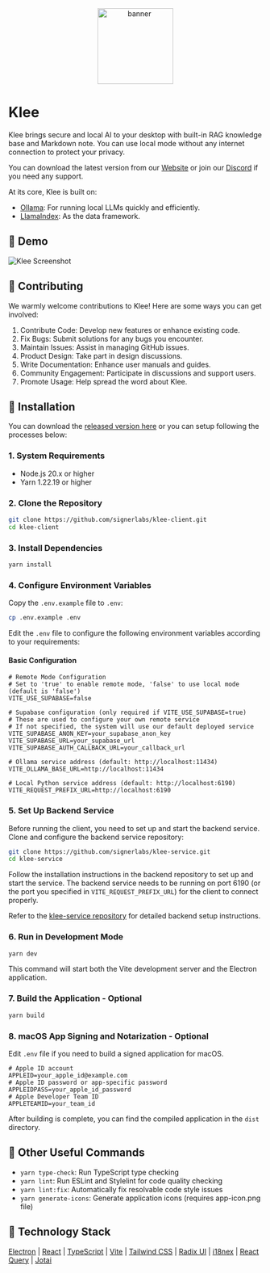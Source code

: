 <div align="center">
  <a href="https://github.com/signerlabs/klee-client/releases">
    <img src="public/favicon.ico" width="150" height="150" alt="banner" /><br>
  </a>
</div>

# Klee
Klee brings secure and local AI to your desktop with built-in RAG knowledge base and Markdown note. You can use local mode without any internet connection to protect your privacy.

You can download the latest version from our [Website](https://kleedesktop.com/) or join our [Discord](https://discord.gg/ZwMbWtVuNS) if you need any support.

At its core, Klee is built on:
- <u>[Ollama](https://ollama.com/)</u>: For running local LLMs quickly and efficiently.
- <u>[LlamaIndex](https://www.llamaindex.ai/)</u>: As the data framework.

## 🌠 Demo

![Klee Screenshot](public/kleedemo.GIF)

## 🤝 Contributing
We warmly welcome contributions to Klee! Here are some ways you can get involved:

1. Contribute Code: Develop new features or enhance existing code.
2. Fix Bugs: Submit solutions for any bugs you encounter.
3. Maintain Issues: Assist in managing GitHub issues.
4. Product Design: Take part in design discussions.
5. Write Documentation: Enhance user manuals and guides.
6. Community Engagement: Participate in discussions and support users.
7. Promote Usage: Help spread the word about Klee.

## 🔧 Installation

You can download the [released version here](https://github.com/signerlabs/klee-client/releases) or you can setup following the processes below:

### 1. System Requirements

- Node.js 20.x or higher
- Yarn 1.22.19 or higher

### 2. Clone the Repository

```bash
git clone https://github.com/signerlabs/klee-client.git
cd klee-client
```

### 3. Install Dependencies

```bash
yarn install
```

### 4. Configure Environment Variables

Copy the `.env.example` file to `.env`:

```bash
cp .env.example .env
```

Edit the `.env` file to configure the following environment variables according to your requirements:

#### Basic Configuration

```
# Remote Mode Configuration
# Set to 'true' to enable remote mode, 'false' to use local mode (default is 'false')
VITE_USE_SUPABASE=false

# Supabase configuration (only required if VITE_USE_SUPABASE=true)
# These are used to configure your own remote service
# If not specified, the system will use our default deployed service
VITE_SUPABASE_ANON_KEY=your_supabase_anon_key
VITE_SUPABASE_URL=your_supabase_url
VITE_SUPABASE_AUTH_CALLBACK_URL=your_callback_url

# Ollama service address (default: http://localhost:11434)
VITE_OLLAMA_BASE_URL=http://localhost:11434

# Local Python service address (default: http://localhost:6190)
VITE_REQUEST_PREFIX_URL=http://localhost:6190
```

### 5. Set Up Backend Service

Before running the client, you need to set up and start the backend service. Clone and configure the backend service repository:

```bash
git clone https://github.com/signerlabs/klee-service.git
cd klee-service
```

Follow the installation instructions in the backend repository to set up and start the service. The backend service needs to be running on port 6190 (or the port you specified in `VITE_REQUEST_PREFIX_URL`) for the client to connect properly.

Refer to the [klee-service repository](https://github.com/signerlabs/klee-service) for detailed backend setup instructions.

### 6. Run in Development Mode

```bash
yarn dev
```

This command will start both the Vite development server and the Electron application.

### 7. Build the Application - Optional


```bash
yarn build
```


### 8. macOS App Signing and Notarization - Optional

Edit `.env` file if you need to build a signed application for macOS.

```
# Apple ID account
APPLEID=your_apple_id@example.com
# Apple ID password or app-specific password
APPLEIDPASS=your_apple_id_password
# Apple Developer Team ID
APPLETEAMID=your_team_id
```

After building is complete, you can find the compiled application in the `dist` directory.

## 🚀 Other Useful Commands

- `yarn type-check`: Run TypeScript type checking
- `yarn lint`: Run ESLint and Stylelint for code quality checking
- `yarn lint:fix`: Automatically fix resolvable code style issues
- `yarn generate-icons`: Generate application icons (requires app-icon.png file)

## 📖 Technology Stack

<u>[Electron](https://www.electronjs.org/)</u> | <u>[React](https://react.dev/)</u> | <u>[TypeScript](https://www.typescriptlang.org/)</u> | <u>[Vite](https://vite.dev/)</u> | <u>[Tailwind CSS](https://tailwindcss.com/)</u> | <u>[Radix UI](https://www.radix-ui.com/)</u> | <u>[i18nex](https://www.i18next.com/)</u> | <u>[React Query](https://github.com/TanStack/query/)</u> | <u>[Jotai](https://jotai.org/)</u>